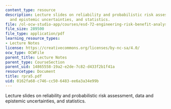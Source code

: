 ```yaml
---
content_type: resource
description: Lecture slides on reliability and probabilistic risk assessment, data
  and epistemic uncertainties, and statistics.
file: /ol-ocw-studio-app/courses/esd-72-engineering-risk-benefit-analysis-spring-2007/0162fa68c746cc506483ee6a3a34e99b_rpra5.pdf
file_size: 289500
file_type: application/pdf
learning_resource_types:
- Lecture Notes
license: https://creativecommons.org/licenses/by-nc-sa/4.0/
ocw_type: OCWFile
parent_title: Lecture Notes
parent_type: CourseSection
parent_uid: 14865558-19a2-e2de-7c82-d433f2b1f41a
resourcetype: Document
title: rpra5.pdf
uid: 0162fa68-c746-cc50-6483-ee6a3a34e99b
---
```

Lecture slides on reliability and probabilistic risk assessment, data and epistemic uncertainties, and statistics.
